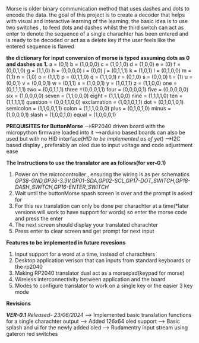 Morse is older binary communication method that uses dashes and dots to encode the data.
the goal of this project is to create a decoder that helps with visual and interactive learning of the learning.
the basic idea is to use two switches , to feed dots and dashes whilst the third switch can act as enter to denote the sequence 
of a single charachter has been entered and is ready to be decoded or act as a delete key if the user feels like the entered 
sequence is flawed

**the dictionary for input conversion of morse is typed assuming dots as 0 and dashes as 1.**
a = (0,1)
b = (1,0,0,0)
c = (1,0,1,0)
d = (1,0,0)
e = (0)
f = (0,0,1,0)
g = (1,1,0)
h = (0,0,0,0)
i = (0,0)
j = (0,1,1,1)
k = (1,0,1)
l = (0,1,0,0)
m = (1,1)
n = (1,0)
o = (1,1,1)
p = (0,1,1,0)
q = (1,1,0,1)
r = (0,1,0)
s = (0,0,0)
t = (1)
u = (0,0,1)
v = (0,0,0,1)
w = (0,1,1)
x = (1,0,0,1)
y = (1,0,1,1)
z = (1,1,0,0)
one = (0,1,1,1,1)
two = (0,0,1,1,1)
three =(0,0,0,1,1)
four = (0,0,0,0,1)
five = (0,0,0,0,0)
six =  (1,0,0,0,0)
seven = (1,1,0,0,0)
eight = (1,1,1,0,0)
nine = (1,1,1,1,0)
ten = (1,1,1,1,1)
question = (0,0,1,1,0,0)
exclamation = (1,0,1,0,1,1)
dot = (0,1,0,1,0,1)
semicolon = (1,1,0,0,1,1)
colon = (1,1,1,0,0,0)
plus = (0,1,0,1,0)
minus =(1,0,0,0,1)
slash = (1,0,0,1,0)
equal = (1,0,0,0,1)


**PREQUISITES for ButtonMorse**
-->RP2040 driven board with the micropython firmware loaded into it
-->arduino based boards can also be used but with no HID interface(*HID to be implemented as of yet*) 
-->I2C based display , preferably an oled due to input voltage and code adjustment ease

**The Instructions to use the translator are as follows(for ver-0.1)**
1) Power on the microcontroller , ensuring the wiring is as per schematics
*GP38-GND,GP36-3.3V,GP01-SDA,GP02-SCL,GP17-DOT_SWITCH,GP18-DASH_SWITCH,GP16-ENTER_SWITCH*
2) Wait until the buttonMorse spash screen is over and the prompt is asked for
3) For this rev translation can only be done per charachter at a time(*later versions will work to have support for words) so enter the morse code and press the enter
4) The next screen should display your translated charachter
5) Press enter to clear screen and get prompt for next input

**Features to be implemented in future revesions**
1) Input support for a word at a time, instead of charachters
2) Desktop application verison that can inputs from standard keyboards or the rp2040
3) Making RP2040 translator dual act as a morsepad(keypad for morse)
4) Wireless interconnectivity between application and the board
5) Modes to configure translator to work on a single key or the easier 3 key mode

**Revisions**   

***VER-0.1*** *Released- 23/06/2024*
--> Implemented basic translation functions for a single charachter output 
--> Added 126x64 oled support
--> Basic splash and ui for the newly added oled
--> Rudamentry input stream using gateron red switches

 
